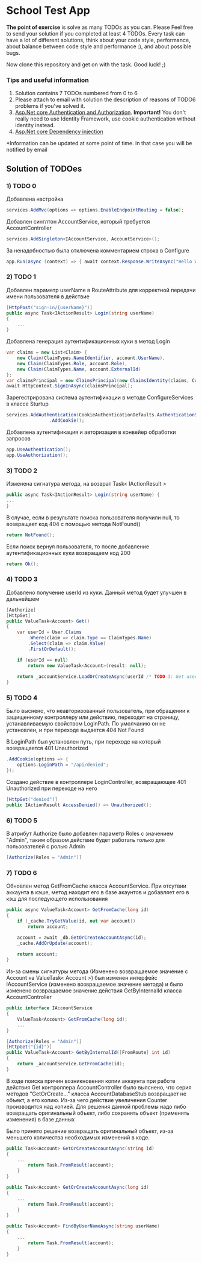 # School Test App

**The point of exercise** is solve as many TODOs as you can. Please Feel free to send your solution if you completed at least 4 TODOs. Every task can have a lot of different solutions, think about your code style, performance, about balance between code style and performance :), and about possible bugs.



Now clone this repository and get on with the task. Good luck! ;)

### Tips and useful information
1. Solution contains 7 TODOs numbered from 0 to 6
2. Please attach to email with solution the description of reasons of TODO6 problems if you've solved it.
3. [Asp.Net core Authentication and Authorization](https://docs.microsoft.com/en-us/aspnet/core/security/?view=aspnetcore-3.1). **Important!** You don't really need to use Identity Framework, use cookie authentication without identity instead.
4. [Asp.Net core Dependency injection](https://metanit.com/sharp/aspnet5/6.1.php)

*Information can be updated at some point of time. In that case you will be notified by email

## Solution of TODOes

### 1) TODO 0
Добавлена настройка
```c#
services.AddMvc(options => options.EnableEndpointRouting = false);
```

Добавлен синглтон AccountService, который требуется AccountController

```c#
services.AddSingleton<IAccountService, AccountService>();
```
За ненадобностью была отключена комментарием строка в Configure
```c#
app.Run(async (context) => { await context.Response.WriteAsync("Hello World!"); });
```

### 2) TODO 1
Добавлен параметр userName в RouteAttribute для корректной передачи имени пользователя в действие
```c#
[HttpPost("sign-in/{userName}")]
public async Task<IActionResult> Login(string userName)
{
    ...
}
```

Добавлена генерация аутентификационных куки в метод Login
```c#
var claims = new List<Claim> {
    new Claim(ClaimTypes.NameIdentifier, account.UserName),
    new Claim(ClaimTypes.Role, account.Role),
    new Claim(ClaimTypes.Name, account.ExternalId)
};
var claimsPrincipal = new ClaimsPrincipal(new ClaimsIdentity(claims, CookieAuthenticationDefaults.AuthenticationScheme));
await HttpContext.SignInAsync(claimsPrincipal);
```

Зарегестрирована система аутентификации в методе ConfigureServices в классе Sturtup
```c#
services.AddAuthentication(CookieAuthenticationDefaults.AuthenticationScheme)
                .AddCookie();
```

Добавлена аутентификация и авторизация в конвейер обработки запросов
```c#
app.UseAuthentication();
app.UseAuthorization();
```

### 3) TODO 2

Изменена сигнатура метода, на возврат Task< IActionResult >
```c#
public async Task<IActionResult> Login(string userName) {
...
}
```

В случае, если в результате поиска пользователя получили null, то возвращает код 404 с помощью метода NotFound()
```c#
return NotFound();
```

Если поиск вернул пользователя, то после добавление аутентификационных куки возвращаем код 200
```c#
return Ok();
```

### 4) TODO 3

Добавлено получение userId из куки.
Данный метод будет улучшен в дальнейшем

```c#
[Authorize] 
[HttpGet]
public ValueTask<Account> Get()
{
    var userId = User.Claims
        .Where(claim => claim.Type == ClaimTypes.Name)
        .Select(claim => claim.Value)
        .FirstOrDefault();

    if (userId == null)
        return new ValueTask<Account>(result: null);
    
    return _accountService.LoadOrCreateAsync(userId /* TODO 3: Get user id from cookie */);
}
```

### 5) TODO 4

Было выснено, что неавторизованный пользователь, при обращении к защищенному контроллеру или действию, переходит на страницу, устанавливаемую свойством LoginPath. По умолчанию он не установлен, и при переходе выдается 404 Not Found

В LoginPath был установлен путь, при переходе на который возвращается 401 Unauthorized
```c#
.AddCookie(options => {
    options.LoginPath = "/api/denied";
});
```
Создано действие в контроллере LoginController, возвращающее 401 Unauthorized при переходе на него

```c#
[HttpGet("denied")]
public IActionResult AccessDenied() => Unauthorized();
```
### 6) TODO 5

В атрибут Authorize было добавлен параметр Roles с значением "Admin", таким образом действие будет работать только для пользователей с ролью Admin

```c#
[Authorize(Roles = "Admin")]
```

### 7) TODO 6

Обновлен метод GetFromCache класса AccountService. При отсутвии аккаунта в кэше, метод находит его в базе акаунтов и добавляет его в кэш для последующего использования

```c#
public async ValueTask<Account> GetFromCache(long id)
{
    if (_cache.TryGetValue(id, out var account))
        return account;

    account = await _db.GetOrCreateAccountAsync(id);
    _cache.AddOrUpdate(account);
    
    return account;
}
```
Из-за смены сигнатуры метода (Изменено возвращаемое значение с Account на ValueTask< Account >)
был изменен интерфейс IAccountService (изменено возвращаемое значение метода) и было изменено возвращаемое значение действия GetByInternalId класса AccountController

```c#
public interface IAccountService
{
    ValueTask<Account> GetFromCache(long id);
    ...
}
```

```c#
[Authorize(Roles = "Admin")]
[HttpGet("{id}")]
public ValueTask<Account> GetByInternalId([FromRoute] int id)
{
    return _accountService.GetFromCache(id);
}
```

В ходе поиска причин возникновения копии аккаунта при работе действия Get контроллера AccountController было выяснено, что серия методов "GetOrCreate..." 
класса AccountDatabaseStub возвращает не объект, а его копию. Из-за чего действие увеличения Counter производится над копией. 
Для решения данной проблемы надо либо возвращать оригинальный объект, либо сохранять объект (применять изменения) в базе данных

Было принято решение возвращать оригинальный объект, из-за меньшего количества необходимых изменений в коде.

```c#
public Task<Account> GetOrCreateAccountAsync(string id)
{
    ...
        return Task.FromResult(account);
    }
}

public Task<Account> GetOrCreateAccountAsync(long id)
{
    ...
        return Task.FromResult(account);
    }
}

public Task<Account> FindByUserNameAsync(string userName)
{
    ...
        return Task.FromResult(account);
    }
}
```
